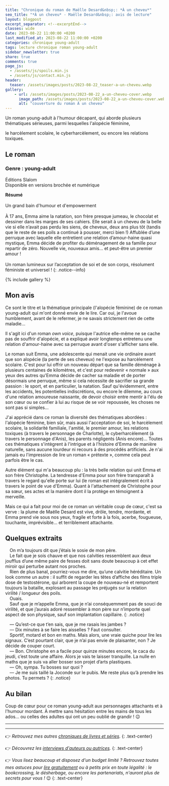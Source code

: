 ```yaml
---
title: "Chronique du roman de Maëlle Desard&nbsp;: *À un cheveu*"
seo_title: "*À un cheveu* - Maëlle Desard&nbsp;: avis de lecture"
layout: blogpost
excerpt_separator: <!--excerptEnd-->
classes: wide
date: 2023-08-22 11:00:00 +0200
last_modified_at: 2023-08-22 11:00:00 +0200
categories: chronique young-adult
tags: lecture chronique roman young-adult
sidebar_newsletter: true
share: true
comments: true
page_js:
  - /assets/js/spoils.min.js
  - /assets/js/contact.min.js
header:
  teaser: /assets/images/posts/2023-08-22_teaser-a-un-cheveu.webp
gallery:
    - url: /assets/images/posts/2023-08-22_a-un-cheveu-cover.webp
      image_path: /assets/images/posts/2023-08-22_a-un-cheveu-cover.webp
      alt: "couverture du roman À un cheveu"
---
```


Un roman young-adult à l'humour décapant, qui aborde plusieurs thématiques sérieuses, parmi lesquelles l'alopécie féminine,
<!--excerptEnd-->
le harcèlement scolaire, le cyberharcèlement, ou encore les relations toxiques.


## Le roman

### Genre&nbsp;: young-adult

Éditions Slalom<br />
Disponible en versions brochée et numérique

**Résumé**<br /><br />
Un grand bain d'humour et d'empowerment<br /><br />
À 17 ans, Emma aime la natation, son frère presque jumeau, le chocolat et dessiner dans les marges de ses cahiers. Elle serait à un cheveu de la belle vie si elle n’avait pas perdu les siens, de cheveux, deux ans plus tôt (tandis que le reste de ses poils a continué à pousser, merci bien&nbsp;!) Affublée d’une perruque avec laquelle elle entretient une relation d’amour-haine quasi mystique, Emma décide de profiter du déménagement de sa famille pour repartir de zéro. Nouvelle vie, nouveaux amis&hellip; et peut-être un premier amour&nbsp;!<br /><br />
Un roman lumineux sur l’acceptation de soi et de son corps, résolument féministe et universel&nbsp;!
{: .notice--info}

{% include gallery %}



## Mon avis

Ce sont le titre et la thématique principale (l'alopécie féminine) de ce roman young-adult qui m'ont donné envie de le lire. Car oui, je l'avoue humblement, avant de le refermer, je ne savais strictement rien de cette maladie&hellip;

Il s'agit ici d'un roman *own voice*, puisque l'autrice elle-même ne se cache pas de souffrir d'alopécie, et a expliqué avoir longtemps entretenu une relation d'amour-haine avec sa perruque avant d'oser s'afficher sans elle.

Le roman suit Emma, une adolescente qui menait une vie ordinaire avant que son alopécie (la perte de ses cheveux) ne l'expose au harcèlement scolaire. C'est pour lui offrir un nouveau départ que sa famille déménage à plusieurs centaines de kilomètres, et c'est pour redevenir &laquo;&nbsp;normale&nbsp;&raquo; aux yeux des autres qu'Emma décide de cacher sa maladie et de porter désormais une perruque, même si cela nécessite de sacrifier sa grande passion&nbsp;: le sport, et en particulier, la natation. Sauf qu'évidemment, entre les accidents, les potentielles indiscrétions, ou encore le dilemme, au cours d'une relation amoureuse naissante, de devoir choisir entre mentir à l'élu de son c&oelig;ur ou se confier à lui au risque de se voir repoussée, les choses ne sont pas si simples&hellip;

J'ai apprécié dans ce roman la diversité des thématiques abordées&nbsp;: l'alopécie féminine, bien sûr, mais aussi l'acceptation de soi, le harcèlement scolaire, la solidarité familiale, l'amitié, le premier amour, les relations toxiques (à travers le personnage de Charlotte), le cyberharcèlement (à travers le personnage d'Anis), les parents négligents (Anis encore)&hellip; Toutes ces thématiques s'intègrent à l'intrigue et à l'histoire d'Emma de manière naturelle, sans aucune lourdeur ni recours à des procédés artificiels. Je n'ai jamais eu l'impression de lire un roman &laquo;&nbsp;prétexte&nbsp;&raquo;, comme cela peut parfois être le cas.

Autre élément qui m'a beaucoup plu&nbsp;: la très belle relation qui unit Emma et son frère Christophe. La tendresse d'Emma pour son frère transparaît à travers le regard qu'elle porte sur lui (le roman est intégralement écrit à travers le point de vue d'Emma). Quant à l'attachement de Christophe pour sa s&oelig;ur, ses actes et la manière dont il la protège en témoignent à merveille.

Mais ce qui a fait pour moi de ce roman un véritable coup de c&oelig;ur, c'est sa verve&nbsp;: la plume de Maëlle Desard est vive, drôle, tendre, mordante, et Emma prend vie sous nos yeux, fragile et forte à la fois, acerbe, fougueuse, touchante, imprévisible&hellip; et terriblement attachante.



## Quelques extraits

<span style="margin-left: 1em;"></span>On m’a toujours dit que j’étais le sosie de mon père.<br />
<span style="margin-left: 1em;"></span>Le fait que je sois chauve et que nos calvities ressemblent aux deux joufflus d’une même paire de fesses doit sans doute beaucoup à cet effet miroir qui perturbe autant nos proches.<br />
<span style="margin-left: 1em;"></span>Rien de plus banal, pourriez-vous me dire, qu’une calvitie héréditaire. Un look comme un autre : il suffit de regarder les têtes d’affiche des films triple dose de testostérone, qui arborent la coupe de nouveau-né et remportent toujours la bataille, explosant au passage les préjugés sur la relation virilité / longueur des poils.<br />
<span style="margin-left: 1em;"></span>Ouais.<br />
<span style="margin-left: 1em;"></span>Sauf que je m’appelle Emma, que je n’ai conséquemment pas de souci de virilité, et que j’aurais adoré ressembler à mon père sur n’importe quel aspect de son physique, sauf son implantation capillaire. 
{: .notice}

<span style="margin-left: 1em;"></span>—&nbsp;Qu’est-ce que t’en sais, que je me rasais les jambes&nbsp;?<br />
<span style="margin-left: 1em;"></span>—&nbsp;Dix minutes à se faire les aisselles&nbsp;? Faut consulter.<br />
<span style="margin-left: 1em;"></span>Sportif, motard et bon en maths. Mais alors, une vraie quiche pour lire les signaux. C’est pourtant clair, que je n’ai pas envie de plaisanter, non&nbsp;? Je décide de couper court.<br />
<span style="margin-left: 1em;"></span>—&nbsp;Bon. Christophe en a facile pour quinze minutes encore, le caca du jeudi, c’est toute une affaire. Alors je vais te laisser tranquille. La nulle en maths que je suis va aller bosser son projet d’arts plastiques.<br />
<span style="margin-left: 1em;"></span>—&nbsp;Oh, sympa. Tu bosses sur quoi&nbsp;?<br />
<span style="margin-left: 1em;"></span>—&nbsp;Je me suis taillé la Joconde sur le pubis. Me reste plus qu’à prendre les photos. Tu permets&nbsp;?
{: .notice}



## Au bilan

Coup de c&oelig;ur pour ce roman young-adult aux personnages attachants et à l'humour mordant. À mettre sans hésitation entre les mains de tous les ados&hellip; ou celles des adultes qui ont un peu oublié de grandir&nbsp;! 😉

---
---
👉 *Retrouvez mes autres [chroniques de livres et séries](/blog/tags#chronique).*
{: .text-center}

👉 *Découvrez les [interviews d'auteurs ou autrices](/blog/tags#interview).*
{: .text-center}

👉 *Vous lisez beaucoup et disposez d'un budget limité&nbsp;? Retrouvez toutes mes astuces pour [lire gratuitement](/lecture/2022/08/22/lire-gratuitement.html) ou à petits prix en toute légalité&nbsp;: le bookcrossing, le désherbage, ou encore les partenariats, n'auront plus de secrets pour vous&nbsp;!* 😉
{: .text-center}